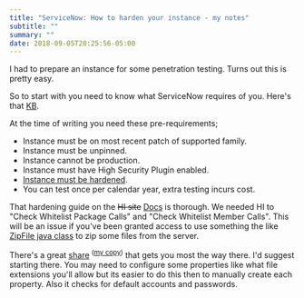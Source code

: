 ```yaml
---
title: "ServiceNow: How to harden your instance - my notes"
subtitle: ""
summary: ""
date: 2018-09-05T20:25:56-05:00
---
```


I had to prepare an instance for some penetration
testing. Turns out this is pretty easy.

So to start with you need to know what ServiceNow requires of you.
Here's that [KB].

At the time of writing you need these pre-requirements;

-   Instance must be on most recent patch of supported family.
-   Instance must be unpinned.
-   Instance cannot be production.
-   Instance must have High Security Plugin enabled.
-   [Instance must be hardened].
-   You can test once per calendar year, extra testing incurs
    cost.

That hardening guide on the ~~HI site~~ [Docs] is thorough. We needed HI to "Check Whitelist Package Calls" and
"Check Whitelist Member Calls". This will be an issue if you've been granted access to use something the like [ZipFile java class]
to zip some files from the server.

There's a great [share] <sup>([my copy])</sup>
that gets you most the way there. I'd suggest starting there. You may
need to configure some properties like what file extensions you'll allow but
its easier to do this then to manually create each property. Also it
checks for default accounts and passwords.

[share]: https://developer.servicenow.com/app.do#!/share/contents/7852853_security_best_practice_audit?v=3.02&t=PRODUCT_DETAILS
[my copy]: https://blog.jace.pro/uploads/SecurityBestPractiesAudit-V3_1.xml
[ZipFile java class]: https://stackoverflow.com/questions/48190244/read-zip-file-contents-using-zipfile-java-class-inside-script/48196453#48196453
[Docs]: https://docs.servicenow.com/bundle/paris-platform-administration/page/administer/security/reference/instance-security-hardening-settings.html
[Instance must be hardened]: https://hi.service-now.com/kb_view.do?sysparm_article=KB0550654
[KB]: https://hi.service-now.com/kb_view.do?sysparm_article=KB0538598